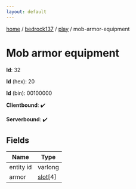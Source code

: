 ```yaml
---
layout: default
---
```


[home](/)  /  [bedrock137](/protocol/bedrock137)  /  [play](/protocol/bedrock137/play)  /  mob-armor-equipment

# Mob armor equipment

**Id**: 32

**Id** (hex): 20

**Id** (bin): 00100000

**Clientbound**: ✔️

**Serverbound**: ✔️

## Fields

Name | Type
---|---
entity id | varlong
armor | [slot](/protocol/bedrock137/types/slot)[4]

